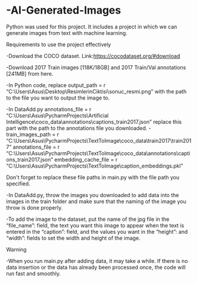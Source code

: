 # -AI-Generated-Images
Python was used for this project. It includes a project in which we can generate images from text with machine learning.


Requirements to use the project effectively

-Download the COCO dataset. Link:https://cocodataset.org/#download

-Download 2017 Train images [118K/18GB] and 2017 Train/Val annotations [241MB] from here.

-In Python code, replace output_path = r “C:\Users\Asus\Desktop\ResimlerinCiktisi\sonuc_resmi.png” with the path to the file you want to output the image to.

-In DataAdd.py 
annotations_file = r “C:\Users\Asus\PycharmProjects\Artificial Intelligence\coco_data\annotations\captions_train2017.json” replace this part with the path to the annotations file you downloaded.
-train_images_path = r “C:\Users\Asus\PycharmProjects\TextToImage\coco_data\train2017\train2017”
annotations_file = r “C:\Users\Asus\PycharmProjects\TextToImage\coco_data\annotations\captions_train2017.json”
embedding_cache_file = r “C:\Users\Asus\PycharmProjects\TextToImage\caption_embeddings.pkl”

 Don't forget to replace these file paths in main.py with the file path you specified.

-In DataAdd.py, throw the images you downloaded to add data into the images in the train folder and make sure that the naming of the image you throw is done properly.

-To add the image to the dataset, put the name of the jpg file in the “file_name”: field, the text you want this image to appear when the text is entered in the “caption”: field, and the values you want in the “height”: and “width”: fields to set the width and height of the image.

Warning

-When you run main.py after adding data, it may take a while. If there is no data insertion or the data has already been processed once, the code will run fast and smoothly.
